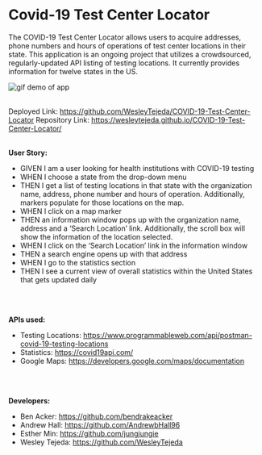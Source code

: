 # Covid-19 Test Center Locator

The COVID-19 Test Center Locator allows users to acquire addresses, phone numbers and hours of operations of test center locations in their state. This application is an ongoing project that utilizes a crowdsourced, regularly-updated API listing of testing locations. It currently provides information for twelve states in the US.



![gif demo of app](assets/images/demo.gif)
<br>
<br>

Deployed Link: https://github.com/WesleyTejeda/COVID-19-Test-Center-Locator
Repository Link: https://wesleytejeda.github.io/COVID-19-Test-Center-Locator/
<br>
<br>

**User Story:**

- GIVEN I am a user looking for health institutions with COVID-19 testing
- WHEN I choose a state from the drop-down menu
- THEN I get a list of testing locations in that state with the organization name, address, phone number and hours of operation. Additionally, markers populate for those locations on the map.
- WHEN I click on a map marker
- THEN an information window pops up with the organization name, address and a ‘Search Location’ link. Additionally, the scroll box will show the information of the location selected.
- WHEN I click on the ‘Search Location’ link in the information window
- THEN a search engine opens up with that address
- WHEN I go to the statistics section
- THEN I see a current view of overall statistics within the United States that gets updated daily
<br>
<br>

**APIs used:**
- Testing Locations: https://www.programmableweb.com/api/postman-covid-19-testing-locations
- Statistics: https://covid19api.com/
- Google Maps: https://developers.google.com/maps/documentation
<br>
<br>

**Developers:**
- Ben Acker: https://github.com/bendrakeacker
- Andrew Hall: https://github.com/AndrewbHall96
- Esther Min: https://github.com/jungjungie
- Wesley Tejeda: https://github.com/WesleyTejeda
